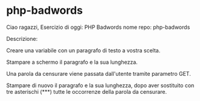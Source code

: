 # php-badwords

Ciao ragazzi,
Esercizio di oggi: PHP Badwords
nome repo: php-badwords

Descrizione:

Creare una variabile con un paragrafo di testo a vostra scelta.
<!-- ok -->

Stampare a schermo il paragrafo e la sua lunghezza.
<!-- ok -->

Una parola da censurare viene passata dall'utente tramite parametro GET.
<!-- ok -->

Stampare di nuovo il paragrafo e la sua lunghezza, dopo aver sostituito con tre asterischi (***) tutte le occorrenze della parola da censurare.
<!-- ok -->